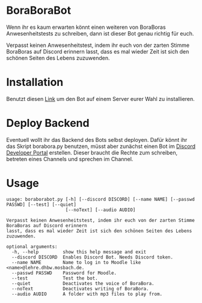 # BoraBoraBot
Wenn ihr es kaum erwarten könnt einen weiteren von BoraBoras Anwesenheitstests zu schreiben, dann ist dieser Bot genau richtig für euch.

Verpasst keinen Anwesenheitstest, indem ihr euch von der zarten Stimme BoraBoras auf Discord erinnern lasst, dass es mal wieder Zeit ist sich den schönen Seiten des Lebens zuzuwenden.

# Installation

Benutzt diesen [Link](https://discord.com/api/oauth2/authorize?client_id=834381041644208170&permissions=3147776&scope=bot) um den Bot auf einem Server eurer Wahl zu installieren.

# Deploy Backend
Eventuell wollt ihr das Backend des Bots selbst deployen. Dafür könnt ihr das Skript borabora.py benutzen, müsst aber zunächst einen Bot im [Discord Developer Portal](https://discord.com/developers/docs/intro) erstellen. Dieser braucht die Rechte zum schreiben, betreten eines Channels und sprechen im Channel.

# Usage
```
usage: boraborabot.py [-h] [--discord DISCORD] [--name NAME] [--passwd PASSWD] [--test] [--quiet]
                      [--noText] [--audio AUDIO]

Verpasst keinen Anwesenheitstest, indem ihr euch von der zarten Stimme BoraBoras auf Discord erinnern
lasst, dass es mal wieder Zeit ist sich den schönen Seiten des Lebens zuzuwenden.

optional arguments:
  -h, --help         show this help message and exit
  --discord DISCORD  Enables Discord Bot. Needs Discord token.
  --name NAME        Name to log in to Moodle like <name>@lehre.dhbw.mosbach.de.
  --passwd PASSWD    Password for Moodle.
  --test             Test the bot.
  --quiet            Deactivates the voice of BoraBora.
  --noText           Deactivates writing of BoraBora.
  --audio AUDIO      A folder with mp3 files to play from.
  ```
